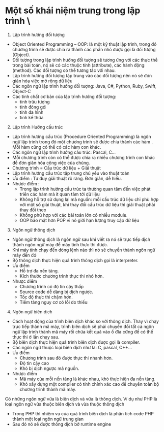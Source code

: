 # Một số khái niệm trung trong lập trình \
1. Lập trình hướng đối tượng 
- Object Oriented Programming – OOP: là một kỹ thuật lập trình, trong đó chương trình sẽ được chia ra thành các phần nhỏ được gọi là đối tượng (Object).
- Đối tượng trong lập trình hướng đối tượng sẽ tương ứng với các thực thể trong bài toán, nó sẽ có các thuộc tính (attribute), các hành động (method). Các đối tượng có thể tương tác với nhau.
- Lập trình hướng đối tượng tập trung vào các đối tượng nên nó sẽ đơn giản hóa việc mở rộng dữ liệu
- Các ngôn ngữ lập trình hướng đối tượng: Java, C#, Python, Ruby, Swift, Object-C
- Các tính chất cơ bản của lập trình hướng đối tượng: 
    - tính trừu tượng
    - tính đóng gói
    - tính đa hình
    - tính kế thừa


2. Lập trình Hướng cấu trúc
- Lập trình hướng cấu trúc (Procedure Oriented Programming) là ngôn ngữ lập trình trong đó một chương trình sẽ được chia thành các hàm . Mỗi hàm cũng có thể có các hàm con khác.
- Các ngôn ngữ lập trình hướng cấu trúc: Pascal, C…  
-  Mỗi chương trình còn có thể được chia ra nhiều chương trình con khác để đơn giản hóa công việc của chúng. 
- Chương trình = Cấu trúc dữ liệu + Giải thuật
- Lập trình hướng cấu trúc tập trung chủ yếu vào thuật toán 
- Ưu điểm : Tư duy giải thuật rõ ràng. Đơn giản, dễ hiểu. 
- Nhược điểm : 
    - Trong lập trình hướng cấu trúc ta thường quan tâm đến việc phát triển các hàm mà ít quan tâm tới dữ liệu 
    - Không hỗ trợ sử dụng lại mã nguồn: mỗi cấu trúc dữ liệu chỉ phù hợp với một số giải thuật, khi thay đổi cấu trúc dữ liệu thì giải thuật phải thay đổi theo
    - Không phù hợp với các bài toán lớn có nhiều module. 
    - OOP bảo mật hơn POP vì nó giới hạn lượng truy cập dữ liệu 

3. Ngôn ngữ thông dịch 
- Ngôn ngữ thông dịch là ngôn ngữ sau khi viết ra nó sẽ trực tiếp dịch thành ngôn ngữ máy để máy tính thực thi được. 
- Khi máy tính chạy đến dòng lệnh nào thì nó sẽ chuyển thành ngôn ngữ máy đến đó 
- Bộ thông dịch thực hiện quá trình thông dịch gọi là interpreter.
- Ưu điểm 
    - Hỗ trợ đa nền tảng.
    - Kích thước chương trình thực thi nhỏ hơn.
- Nhược điểm 
    - Chương trình có độ tin cậy thấp
    - Source code dễ dàng bị dịch ngược.
    - Tốc độ thực thi chậm hơn.
    - Tiềm tàng nguy cơ có lỗi do thiếu     

4. Ngôn ngữ biên dịch 
- Cách hoạt động của trình biên dịch khác so với thông dịch. Thay vì chạy trực tiếp thành mã máy, trình biên dịch sẽ phải chuyển đổi tất cả ngôn ngữ lập trình thành mã máy rồi chứa kết quả vào ổ đĩa cứng để có thể thực thi ở lần chạy sau.
- Bộ biên dịch thực hiện quá trình biên dịch được gọi là compiler.
- Các ngôn ngữ thuộc loại biên dịch như là: C, pascal, C++... 
- Ưu điểm 
    - Chương trình sau đó được thực thi nhanh hơn.
    - Độ tin cậy cao
    - Khó bị dịch ngược mã nguồn.   
- Nhược điểm 
    - Mã máy của mỗi nền tảng là khác nhau, khó thực hiện đa nền tảng.
    - Khó xây dựng một compiler có tính chính xác cao để chuyển toàn bộ chương trình thành mã máy.

Có những ngôn ngữ vừa là biên dịch và vừa là thông dịch. Ví dụ như PHP là loại ngôn ngữ vừa thuộc biên dịch và vừa thuộc thông dịch 
- Trong PHP thì nhiệm vụ của quá trình biên dịch là phân tích code PHP thành một loại ngôn ngữ trung gian 
- Sau đó nó sẽ được thông dịch bở runtime engine 